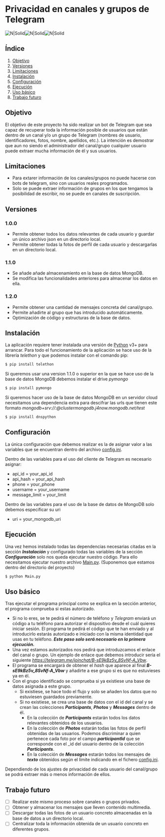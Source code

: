 # Privacidad en canales y grupos de Telegram
![N|Solid](https://telegram.org/img/td_icon.png)![N|Solid](https://awaywithideas.com/wp-content/uploads/2019/10/Python.svg_-e1571602766898.png)![N|Solid](https://4.bp.blogspot.com/-X7UPkOQjQuQ/WuHLUEM7SDI/AAAAAAAAAOY/rXGXSOfPP2ckF_cSOC3C5d3B_BhIgNcxACLcBGAs/s1600/mongodb%2B%25282%2529.png)

## Índice

1. [Objetivo](#objetivo)
2. [Versiones](#versiones)
3. [Limitaciones](#limitaciones)
4. [Instalación](#instalación)
5. [Configuración](#configuración)
6. [Ejecución](#ejecución)
7. [Uso básico](#uso-básico)
8. [Trabajo futuro](#trabajo-futuro)

## Objetivo
El objetivo de este proyecto ha sido realizar un bot de Telegram que sea capaz de recuperar toda la información posible de usuarios que están dentro de un canal y/o un grupo de Telegram (nombres de usuario, identificadores, fotos, nombre, apellidos, etc.).
La intención es demostrar que aun no siendo el administrador del canal/grupo cualquier usuario puede extraer mucha información de él y sus usuarios.

## Limitaciones
- Para extarer información de los canales/grupos no puede hacerse con bots de telegram, sino con usuarios reales programados.
- Solo se puede extraer información de grupos en los que tengamos la posibilidad de escribir, no se puede en canales de suscripción.

## Versiones
### **1.0.0**
  - Permite obtener todos los datos relevantes de cada usuario y guardar un único archivo json en un directorio local.
  - Permite obtener todas la fotos de perfil de cada usuario y descargarlas en un directorio local.
### **1.1.0**
  - Se añade añade almacenamiento en la base de datos MongoDB.
  - Se modifica las funcionalidades anteriores para almacenar los datos en ella.
### **1.2.0**
  - Permite obtener una cantidad de mensajes concreta del canal/grupo.
  - Permite añadirte al grupo que has introducido automáticamente.
  - Optimización de código y estructuras de la base de datos.

## Instalación

La aplicación requiere tener instalada una versión de [Python](https://www.python.org/downloads/) v3+ para arrancar.
Para todo el funcionamiento de la aplicación se hace uso de la librería _telethon_ y que podemos instalar con el comando pip:
```sh
$ pip install telethon
```
Si queremos usar una version 1.1.0 o superior en la que se hace uso de la base de datos MongoDB debemos instalar el drive _pymongo_
```sh
$ pip install pymongo
```
Si queremos hacer uso de la base de datos MongoDB en un servidor cloud necesitamos una dependencia extra para descifrar las urls que tienen este formato _mongodb+srv://<user>:<password>@clustermongodb.j4now.mongodb.net/test_
```sh
$ pip install dnspython
```
## Configuración

La única configuración que debemos realizar es la de asignar valor a las variables que se encuentran dentro del archivo [config.ini](config.ini).

Dentro de las variables para el uso del cliente de Telegram es necesario asignar:
- api_id = your_api_id
- api_hash = your_api_hash
- phone = your_phone
- username = your_username
- message_limit = your_limit

Dentro de las variables para el uso de la base de datos de MongoDB solo debemos especificar su uri
- uri = your_mongodb_uri

## Ejecución

Una vez hemos instalado todas las dependencias necesarias citadas en la sección **_Instalación_** y configurado todas las variables de la sección **_Configuración_** solo nos queda ejecutar nuestro código. Para ello necesitamos ejecutar nuestro archivo [Main.py](Main.py).
(Suponemos que estamos dentro del directorio del proyecto)

```sh
$ python Main.py
```

## Uso básico

Tras ejecutar el programa principal como se explica en la sección anterior, el programa comprueba si estas autorizado. 
- Si no lo eres, se te pedirá el número de teléfono y _Telegram_ enviará un código a tu teléfono para autorizar el dispositivo desde el cuál quieres iniciar sesión.
El programa te pedirá el código que te han enviado y al introducirlo estarás autorizado e iniciado con la misma identidad que usas en tu teléfono. **_Este paso solo será necesario en la primera ejecución._**
- Una vez estamos autorizados nos pedirá que introduzcamos el enlace del canal o grupo. Un ejemplo de enlace que debemos introducir sería el siguiente _https://telegram.me/joinchat/B-sE9kBz5v_8SvNf-A_Vbw_.
- El programa se encargará de obtener el _hash_ que aparece al final **_B-sE9kBz5v_8SvNf-A_Vbw_** y añadirte a ese grupo si es que no estuvieses ya en él.
- Con el grupo identificado se comprueba si ya existiese una base de datos asignada a este grupo.
  - Si existiese, se hace todo el flujo y solo se añaden los datos que no estuviesen guardados previamente.
  - Si no existiese, se crea una base de datos con el id del canal y se crean las colecciones **_Participants_**, **_Photos_** y **_Messages_** dentro de él.
    - En la colección de **_Participants_** estarán todos los datos relevantes obtenidos de los usuarios.
    - En la colección de **_Photos_** estarán todas las fotos de perfil obtenidas de las usuarios. Podemos discriminar a quien pertenece cada foto por el campo **_participantId_** que se corresponde con el _id del usuario dentro de la colección **_Participants_**.
    - En la colección de **_Messages_** estarán todos los mensajes de **_texto_** obtenidos según el límite indicando en el fichero [config.ini](config.ini).

Dependiendo de los ajustes de privacidad de cada usuario del canal/grupo se podrá extraer más o menos información de ellos.

## Trabajo futuro
- [ ] Realizar este mismo proceso sobre canales o grupos privados.
- [ ] Obtener y almacenar los mensajes que lleven contenido multimedia.
- [ ] Descargar todas las fotos de un usuario concreto almacenadas en la base de datos a un directorio local.
- [ ] Centralizar toda la información obtenida de un usuario concreto en diferentes grupos.

